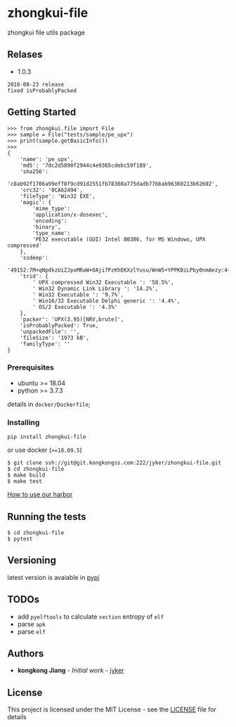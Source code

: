 # zhongkui-file

zhongkui file utils package

## Relases

- 1.0.3

```shell
2018-08-23 release
fixed isProbablyPacked
```


## Getting Started

```shell
>>> from zhongkui.file import File
>>> sample = File("tests/sample/pe_upx")
>>> print(sample.getBasicInfo())
>>>
{
    'name': 'pe_upx',
    'md5': '7dc2d5890f2944c4e9365cdebc59f189',
    'sha256':
    'c8ab92f1706a99eff8f9cd91d2551fb78308a775dadb77bbab96360213b62602',
    'crc32': '0CA62494',
    'fileType': 'Win32 EXE',
    'magic': {
        'mime_type':
        'application/x-dosexec',
        'encoding':
        'binary',
        'type_name':
        'PE32 executable (GUI) Intel 80386, for MS Windows, UPX compressed'
    },
    'ssdeep':
    '49152:7M+qNpdkzUiZJpxMRaW+OAji7PzKhEKXzlYusu/WnW5+YPPKBiLPby0nmAezy:4+qOUiZ6oWB/LKPlYusu/WW5+YPPKBiz',
    'trid': {
        ' UPX compressed Win32 Executable ': '58.5%',
        ' Win32 Dynamic Link Library ': '14.2%',
        ' Win32 Executable ': '9.7%',
        ' Win16/32 Executable Delphi generic ': '4.4%',
        ' OS/2 Executable ': '4.3%'
    },
    'packer': 'UPX(3.95)[NRV,brute]',
    'isProbablyPacked': True,
    'unpackedFile': '',
    'fileSize': '1973 kB',
    'familyType': ''
}
```

### Prerequisites

- ubuntu >= 18.04
- python >= 3.7.3

details in `docker/Dockerfile`;

### Installing

`pip install zhongkui-file`

or use docker (`>=18.09.5`)

```shell
$ git clone ssh://git@git.kongkongss.com:222/jyker/zhongkui-file.git
$ cd zhongkui-file
$ make build
$ make test
```
[How to use our harbor](https://www.kongkongss.com/pages/viewpage.action?pageId=65835)

## Running the tests

```shell
$ cd zhongkui-file
$ pytest
```

## Versioning
latest version is avaiable in [pypi](https://pypi.org/project/zhongkui-file/)

## TODOs

- add `pyelftools` to calculate `section` entropy of `elf`
- parse `apk`
- parse `elf`

## Authors

* **kongkong Jiang** - *Initial work* - [jyker](https://git.kongkongss.com/jyker)

## License

This project is licensed under the MIT License - see the [LICENSE](LICENSE) file for details